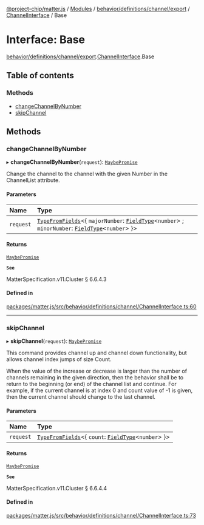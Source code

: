 [@project-chip/matter.js](../README.md) / [Modules](../modules.md) / [behavior/definitions/channel/export](../modules/behavior_definitions_channel_export.md) / [ChannelInterface](../modules/behavior_definitions_channel_export.ChannelInterface.md) / Base

# Interface: Base

[behavior/definitions/channel/export](../modules/behavior_definitions_channel_export.md).[ChannelInterface](../modules/behavior_definitions_channel_export.ChannelInterface.md).Base

## Table of contents

### Methods

- [changeChannelByNumber](behavior_definitions_channel_export.ChannelInterface.Base.md#changechannelbynumber)
- [skipChannel](behavior_definitions_channel_export.ChannelInterface.Base.md#skipchannel)

## Methods

### changeChannelByNumber

▸ **changeChannelByNumber**(`request`): [`MaybePromise`](../modules/util_export.md#maybepromise)

Change the channel to the channel with the given Number in the ChannelList attribute.

#### Parameters

| Name | Type |
| :------ | :------ |
| `request` | [`TypeFromFields`](../modules/tlv_export.md#typefromfields)\<\{ `majorNumber`: [`FieldType`](tlv_export.FieldType.md)\<`number`\> ; `minorNumber`: [`FieldType`](tlv_export.FieldType.md)\<`number`\>  }\> |

#### Returns

[`MaybePromise`](../modules/util_export.md#maybepromise)

**`See`**

MatterSpecification.v11.Cluster § 6.6.4.3

#### Defined in

[packages/matter.js/src/behavior/definitions/channel/ChannelInterface.ts:60](https://github.com/project-chip/matter.js/blob/0c058ae17fdba4c0b89b8b13c309011d51782299/packages/matter.js/src/behavior/definitions/channel/ChannelInterface.ts#L60)

___

### skipChannel

▸ **skipChannel**(`request`): [`MaybePromise`](../modules/util_export.md#maybepromise)

This command provides channel up and channel down functionality, but allows channel index jumps of size
Count.

When the value of the increase or decrease is larger than the number of channels remaining in the given
direction, then the behavior shall be to return to the beginning (or end) of the channel list and continue.
For example, if the current channel is at index 0 and count value of -1 is given, then the current channel
should change to the last channel.

#### Parameters

| Name | Type |
| :------ | :------ |
| `request` | [`TypeFromFields`](../modules/tlv_export.md#typefromfields)\<\{ `count`: [`FieldType`](tlv_export.FieldType.md)\<`number`\>  }\> |

#### Returns

[`MaybePromise`](../modules/util_export.md#maybepromise)

**`See`**

MatterSpecification.v11.Cluster § 6.6.4.4

#### Defined in

[packages/matter.js/src/behavior/definitions/channel/ChannelInterface.ts:73](https://github.com/project-chip/matter.js/blob/0c058ae17fdba4c0b89b8b13c309011d51782299/packages/matter.js/src/behavior/definitions/channel/ChannelInterface.ts#L73)
